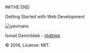 ##THE END

Getting Started with Web Development

![yeomans](http://yeoman.io/assets/img/illustration-home-inverted.1f86.png)

İsmail Demirbilek - [@dbtek](http://twitter.com/dbtek)

© 2014, License: MIT.
